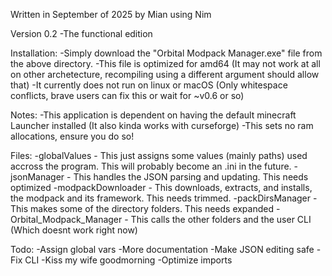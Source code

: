 Written in September of 2025 by Mian using Nim

Version 0.2
  -The functional edition

Installation: 
  -Simply download the "Orbital Modpack Manager.exe" file from the above directory.
  -This file is optimized for amd64 (It may not work at all on other archetecture, recompiling using a different argument should allow that)
  -It currently does not run on linux or macOS (Only whitespace conflicts, brave users can fix this or wait for ~v0.6 or so)

Notes:
  -This application is dependent on having the default minecraft Launcher installed (It also kinda works with curseforge)
  -This sets no ram allocations, ensure you do so!

Files:
  -globalValues - This just assigns some values (mainly paths) used accross the program. This will probably become an .ini in the future.
  -jsonManager - This handles the JSON parsing and updating. This needs optimized
  -modpackDownloader - This downloads, extracts, and installs, the modpack and its framework. This needs trimmed.
  -packDirsManager - This makes some of the directory folders. This needs expanded
  -Orbital_Modpack_Manager - This calls the other folders and the user CLI (Which doesnt work right now)

Todo:
  -Assign global vars
  -More documentation
  -Make JSON editing safe
  -Fix CLI
  -Kiss my wife goodmorning
  -Optimize imports